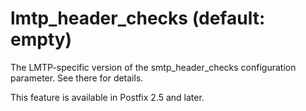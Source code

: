 # lmtp_header_checks (default: empty)
 The LMTP-specific version of the smtp\_header\_checks configuration
parameter. See there for details. 


 This feature is available in Postfix 2.5 and later. 


